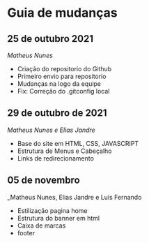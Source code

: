 # Guia de mudanças

## 25 de outubro 2021

_Matheus Nunes_
- Criação do repositorio do Github
- Primeiro envio para repositorio
- Mudanças na logo da equipe
- Fix: Correção do .gitconfig local

## 29 de outubro de 2021

_Matheus Nunes e Elias Jandre_

- Base do site em HTML, CSS, JAVASCRIPT
- Estrutura de Menus e Cabeçalho 
- Links de redirecionamento

## 05 de novembro

_Matheus Nunes, Elias Jandre e Luis Fernando

- Estilização pagina home
- Estrutura do banner em html
- Caixa de marcas
- footer
